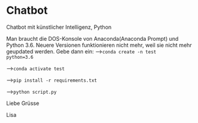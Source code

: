 # Chatbot
Chatbot mit künstlicher Intelligenz, Python

Man braucht die DOS-Konsole von Anaconda(Anaconda Prompt) und Python 3.6. Neuere Versionen funktionieren nicht mehr, weil sie nicht mehr geupdated werden.
Gebe dann ein:
 --><code>conda create -n test python=3.6</code>
 
 --><code>conda activate test</code>
 




 --><code>pip install -r requirements.txt</code>
 
 
 
 
 
 
 
 --><code>python script.py</code>
 
 
 
 
 
 Liebe Grüsse 
 
 Lisa
